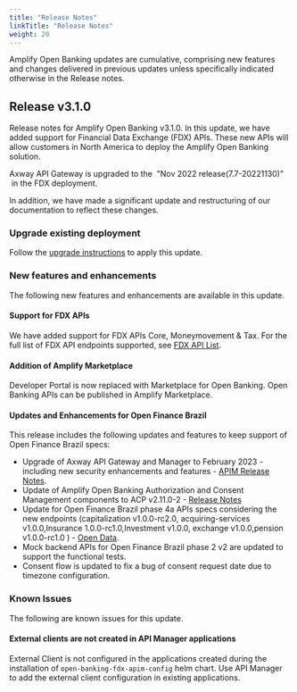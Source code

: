 ```yaml
---
title: "Release Notes"
linkTitle: "Release Notes"
weight: 20
---
```


Amplify Open Banking updates are cumulative, comprising new features and changes delivered in previous updates unless specifically indicated otherwise in the Release notes.

## Release v3.1.0

Release notes for Amplify Open Banking v3.1.0. In this update, we have added support for Financial Data Exchange (FDX) APIs. These new APIs will allow customers in North America to deploy the Amplify Open Banking solution.

Axway API Gateway is upgraded to the  "Nov 2022 release(7.7-20221130)"  in the FDX deployment.

In addition, we have made a significant update and restructuring of our documentation to reflect these changes.

### Upgrade existing deployment

Follow the [upgrade instructions](/docs/deployment/upgrade) to apply this update.

### New features and enhancements

The following new features and enhancements are available in this update.

#### Support for FDX APIs

We have added support for FDX APIs Core, Moneymovement & Tax. For the full list of FDX API endpoints supported, see [FDX API List](/docs/reference/fdx/#list-of-fdx-apis-included-in-amplify-open-banking).

#### Addition of Amplify Marketplace

Developer Portal is now replaced with Marketplace for Open Banking. Open Banking APIs can be published in Amplify Marketplace.

#### Updates and Enhancements for Open Finance Brazil

This release includes the following updates and features to keep support of Open Finance Brazil specs:

* Upgrade of Axway API Gateway and Manager to February 2023 - including new security enhancements and features - [APIM Release Notes](https://docs.axway.com/bundle/axway-open-docs/page/docs/apim_relnotes/20230228_apimgr_relnotes/index.html).
* Update of Amplify Open Banking Authorization and Consent Management components to ACP v2.11.0-2 - [Release Notes](https://cloudentity.com/developers/deployment-and-operations/release-notes/rsnotes-2.11.0/ )
* Update for Open Finance Brazil phase 4a APIs specs considering the new endpoints (capitalization v1.0.0-rc2.0, acquiring-services v1.0.0,Insurance 1.0.0-rc1.0,Investment v1.0.0, exchange v1.0.0,pension v1.0.0-rc1.0 ) - [Open Data](https://openfinancebrasil.atlassian.net/wiki/spaces/OF/pages/17367790/Dados+Abertos).
* Mock backend APIs for Open Finance Brazil phase 2 v2 are updated to support the functional tests.
* Consent flow is updated to fix a bug of consent request date due to timezone configuration.

### Known Issues

The following are known issues for this update.

#### External clients are not created in API Manager applications

External Client is not configured in the applications created during the installation of `open-banking-fdx-apim-config` helm chart. Use API Manager to add the external client configuration in existing applications.